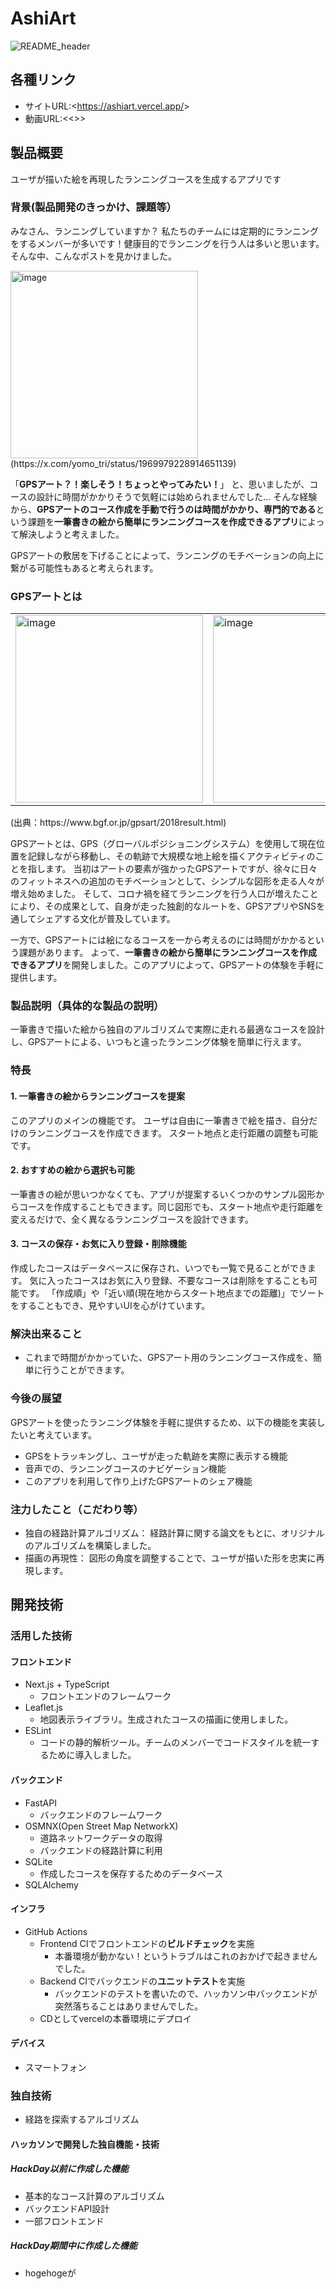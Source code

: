 # AshiArt

![README_header](https://github.com/user-attachments/assets/8cf74ee5-c692-4f53-b57e-4cc4daae2841)

## 各種リンク

* サイトURL:<<https://ashiart.vercel.app/>>
* 動画URL:<<>>

## 製品概要

ユーザが描いた絵を再現したランニングコースを生成するアプリです

### 背景(製品開発のきっかけ、課題等）

みなさん、ランニングしていますか？
私たちのチームには定期的にランニングをするメンバーが多いです！健康目的でランニングを行う人は多いと思います。
そんな中、こんなポストを見かけました。
<div align="left">
<img width="300" alt="image" src="https://github.com/user-attachments/assets/3b8f3868-f7f2-484b-a0dc-074a21f04df2" />
</div>
(https://x.com/yomo_tri/status/1969979228914651139)

「**GPSアート？！楽しそう！ちょっとやってみたい！**」
と、思いましたが、コースの設計に時間がかかりそうで気軽には始められませんでした...
そんな経験から、**GPSアートのコース作成を手動で行うのは時間がかかり、専門的である**という課題を**一筆書きの絵から簡単にランニングコースを作成できるアプリ**によって解決しようと考えました。

GPSアートの敷居を下げることによって、ランニングのモチベーションの向上に繋がる可能性もあると考えられます。

### GPSアートとは

<table>
  <tr>
    <td>
      <img width="300" alt="image" src="https://github.com/user-attachments/assets/35abd6fb-4796-47a1-9a34-8fba848f7d1d" />
    </td>
    <td>
      <img width="300" alt="image" src="https://github.com/user-attachments/assets/44f42365-db82-4fc1-aef9-1cf62496ae03" />
    </td>
  </tr>
</table>
(出典：https://www.bgf.or.jp/gpsart/2018result.html)

GPSアートとは、GPS（グローバルポジショニングシステム）を使用して現在位置を記録しながら移動し、その軌跡で大規模な地上絵を描くアクティビティのことを指します。
当初はアートの要素が強かったGPSアートですが、徐々に日々のフィットネスへの追加のモチベーションとして、シンプルな図形を走る人々が増え始めました。
そして、コロナ禍を経てランニングを行う人口が増えたことにより、その成果として、自身が走った独創的なルートを、GPSアプリやSNSを通してシェアする文化が普及しています。

一方で、GPSアートには絵になるコースを一から考えるのには時間がかかるという課題があります。
よって、**一筆書きの絵から簡単にランニングコースを作成できるアプリ**を開発しました。このアプリによって、GPSアートの体験を手軽に提供します。

### 製品説明（具体的な製品の説明）

一筆書きで描いた絵から独自のアルゴリズムで実際に走れる最適なコースを設計し、GPSアートによる、いつもと違ったランニング体験を簡単に行えます。

### 特長

#### 1. 一筆書きの絵からランニングコースを提案

このアプリのメインの機能です。
ユーザは自由に一筆書きで絵を描き、自分だけのランニングコースを作成できます。
スタート地点と走行距離の調整も可能です。

#### 2. おすすめの絵から選択も可能

一筆書きの絵が思いつかなくても、アプリが提案するいくつかのサンプル図形からコースを作成することもできます。同じ図形でも、スタート地点や走行距離を変えるだけで、全く異なるランニングコースを設計できます。

#### 3. コースの保存・お気に入り登録・削除機能

作成したコースはデータベースに保存され、いつでも一覧で見ることができます。
気に入ったコースはお気に入り登録、不要なコースは削除をすることも可能です。
「作成順」や「近い順(現在地からスタート地点までの距離)」でソートをすることもでき、見やすいUIを心がけています。

### 解決出来ること

* これまで時間がかかっていた、GPSアート用のランニングコース作成を、簡単に行うことができます。

### 今後の展望

GPSアートを使ったランニング体験を手軽に提供するため、以下の機能を実装したいと考えています。

* GPSをトラッキングし、ユーザが走った軌跡を実際に表示する機能
* 音声での、ランニングコースのナビゲーション機能
* このアプリを利用して作り上げたGPSアートのシェア機能

### 注力したこと（こだわり等）

* 独自の経路計算アルゴリズム： 経路計算に関する論文をもとに、オリジナルのアルゴリズムを構築しました。
* 描画の再現性： 図形の角度を調整することで、ユーザが描いた形を忠実に再現します。

## 開発技術

### 活用した技術

#### フロントエンド

* Next.js + TypeScript
  * フロントエンドのフレームワーク
* Leaflet.js
  * 地図表示ライブラリ。生成されたコースの描画に使用しました。
* ESLint
  * コードの静的解析ツール。チームのメンバーでコードスタイルを統一するために導入しました。

#### バックエンド

* FastAPI
  * バックエンドのフレームワーク
* OSMNX(Open Street Map NetworkX)
  * 道路ネットワークデータの取得
  * バックエンドの経路計算に利用
* SQLite
  * 作成したコースを保存するためのデータベース
* SQLAlchemy
  
#### インフラ

* GitHub Actions
  * Frontend CIでフロントエンドの**ビルドチェック**を実施
    * 本番環境が動かない！というトラブルはこれのおかげで起きませんでした。
  * Backend CIでバックエンドの**ユニットテスト**を実施
    * バックエンドのテストを書いたので、ハッカソン中バックエンドが突然落ちることはありませんでした。
  * CDとしてvercelの本番環境にデプロイ

#### デバイス

* スマートフォン

### 独自技術

* 経路を探索するアルゴリズム

#### ハッカソンで開発した独自機能・技術

##### HackDay以前に作成した機能

* 基本的なコース計算のアルゴリズム
* バックエンドAPI設計
* 一部フロントエンド

##### HackDay期間中に作成した機能

* hogehogeが
